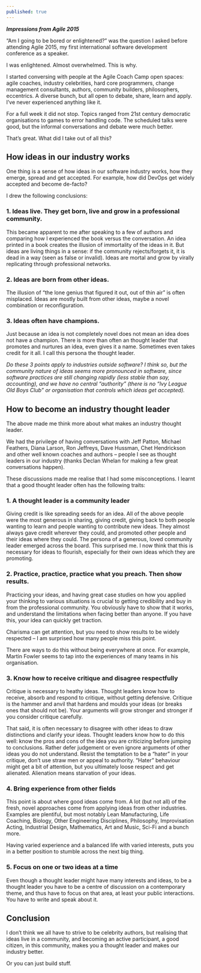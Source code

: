 ```yaml
---
published: true
---
```


_**Impressions from Agile 2015**_

“Am I going to be bored or enlightened?” was the question I asked before attending Agile 2015, my first international software development conference as a speaker. 

I was enlightened. Almost overwhelmed. This is why.

I started conversing with people at the Agile Coach Camp open spaces: agile coaches, industry celebrities, hard core programmers, change management consultants, authors, community builders, philosophers, eccentrics. A diverse bunch, but all open to debate, share, learn and apply. I’ve never experienced anything like it. 

For a full week it did not stop. Topics ranged from 21st century democratic organisations to games to error handling code. The scheduled talks were good, but the informal conversations and debate were much better.

That’s great. What did I take out of all this?

## How ideas in our industry works
One thing is a sense of how ideas in our software industry works, how they emerge, spread and get accepted. For example, how did DevOps get widely accepted and become de-facto? 

I drew the following conclusions:

### 1.	Ideas live. They get born, live and grow in a professional community.
This became apparent to me after speaking to a few of authors and comparing how I experienced the book versus the conversation. An idea printed in a book creates the illusion of immortality of the ideas in it. But ideas are living things in a sense: if the community rejects/forgets it, it is dead in a way (seen as false or invalid). Ideas are mortal and grow by virally replicating through professional networks.

### 2.	Ideas are born from other ideas.
The illusion of “the lone genius that figured it out, out of thin air” is often misplaced. Ideas are mostly built from other ideas, maybe a novel combination or reconfiguration. 

### 3.	Ideas often have champions.
Just because an idea is not completely novel does not mean an idea does not have a champion. There is more than often an thought leader that promotes and nurtures an idea, even gives it a name. Sometimes even takes credit for it all. I call this persona the thought leader.

_Do these 3 points apply to industries outside software? I think so, but the community nature of ideas seems more pronounced in software, since software practices are still changing rapidly (less stable than say, accounting), and we have no central “authority” (there is no “Ivy League Old Boys Club” or organisation that controls which ideas get accepted)._

## How to become an industry thought leader
The above made me think more about what makes an industry thought leader.

We had the privilege of having conversations with Jeff Patton, Michael Feathers, Diana Larson, Ron Jeffreys, Dave Hussman, Chet Hendrickson and other well known coaches and authors – people I see as thought leaders in our industry (thanks Declan Whelan for making a few great conversations happen).

These discussions made me realise that I had some misconceptions. I learnt that a good thought leader often has the following traits:

### 1.	A thought leader is a community leader
Giving credit is like spreading seeds for an idea. All of the above people were the most generous in sharing, giving credit, giving back to both people wanting to learn and people wanting to contribute new ideas. They almost always gave credit wherever they could, and promoted other people and their ideas where they could. The persona of a generous, loved community leader emerged across the board. This surprised me. I now think that this is necessary for ideas to flourish, especially for their own ideas which they are promoting.

### 2.	Practice, practice, practice what you preach. Then show results.
Practicing your ideas, and having great case studies on how you applied your thinking to various situations is crucial to getting credibility and buy in from the professional community. You obviously have to show that it works, and understand the limitations when facing better than anyone. If you have this, your idea can quickly get traction. 

Charisma can get attention, but you need to show results to be widely respected – I am surprised how many people miss this point.

There are ways to do this without being everywhere at once. For example, Martin Fowler seems to tap into the experiences of many teams in his organisation. 

### 3.	Know how to receive critique and disagree respectfully
Critique is necessary to heathy ideas. Thought leaders know how to receive, absorb and respond to critique, without getting defensive. Critique is the hammer and anvil that hardens and moulds your ideas (or breaks ones that should not be). Your arguments will grow stronger and stronger if you consider critique carefully.

That said, it is often necessary to disagree with other ideas to draw distinctions and clarify your ideas. Thought leaders know how to do this well: know the pros and cons of the idea you are criticizing before jumping to conclusions. Rather defer judgement or even ignore arguments of other ideas you do not understand. Resist the temptation to be a “hater” in your critique, don’t use straw men or appeal to authority. “Hater” behaviour might get a bit of attention, but you ultimately loose respect and get alienated. Alienation means starvation of your ideas. 

### 4.	Bring experience from other fields
This point is about where good ideas come from. A lot (but not all) of the fresh, novel approaches come from applying ideas from other industries. Examples are plentiful, but most notably Lean Manufacturing, Life Coaching, Biology, Other Engineering Disciplines, Philosophy, Improvisation Acting, Industrial Design, Mathematics, Art and Music, Sci-Fi and a bunch more.

Having varied experience and a balanced life with varied interests, puts you in a better position to stumble across the next big thing.

### 5.	Focus on one or two ideas at a time
Even though a thought leader might have many interests and ideas, to be a thought leader you have to be a centre of discussion on a contemporary theme, and thus have to focus on that area, at least your public interactions. You have to write and speak about it.

## Conclusion
I don’t think we all have to strive to be celebrity authors, but realising that ideas live in a community, and becoming an active participant, a good citizen, in this community, makes you a thought leader and makes our industry better. 

Or you can just build stuff.
